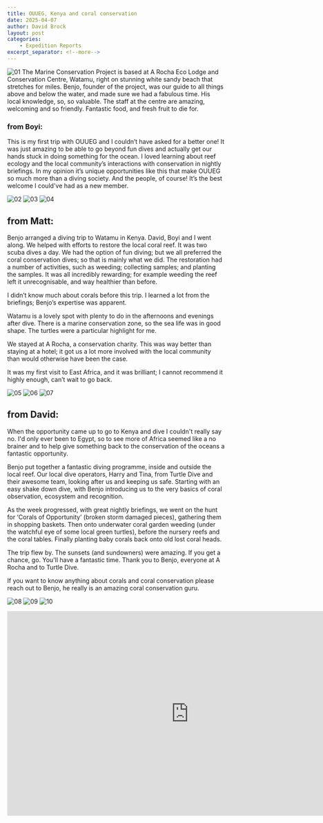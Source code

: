 ```yaml
---
title: OUUEG, Kenya and coral conservation
date: 2025-04-07
author: David Brock
layout: post
categories:
    - Expedition Reports
excerpt_separator: <!--more-->
---
```


![01](/assets/images/kenya-2025-04/01.jpg)
The Marine Conservation Project is based at A Rocha Eco Lodge and Conservation
Centre, Watamu, right on stunning white sandy beach that stretches for miles.
Benjo, founder of the project, was our guide to all things above and below the
water, and made sure we had a fabulous time. His local knowledge, so, so
valuable. The staff at the centre are amazing, welcoming and so friendly.
Fantastic food, and fresh fruit to die for.

<!--more-->

### from Boyi:

This is my first trip with OUUEG and I couldn’t have asked for a better one! It
was just amazing to be able to go beyond fun dives and actually get our hands
stuck in doing something for the ocean. I loved learning about reef ecology and
the local community’s interactions with conservation in nightly briefings. In my
opinion it’s unique opportunities like this that make OUUEG so much more than a
diving society. And the people, of course! It’s the best welcome I could've had
as a new member.

![02](/assets/images/kenya-2025-04/02.jpg)
![03](/assets/images/kenya-2025-04/03.jpg)
![04](/assets/images/kenya-2025-04/04.jpg)

## from Matt:

Benjo arranged a diving trip to Watamu in Kenya. David, Boyi and I went along.
We helped with efforts to restore the local coral reef. It was two scuba dives a
day. We had the option of fun diving; but we all preferred the coral
conservation dives; so that is mainly what we did. The restoration had a number
of activities, such as weeding; collecting samples; and planting the samples. It
was all incredibly rewarding; for example weeding the reef left it
unrecognisable, and way healthier than before.

I didn’t know much about corals before this trip. I learned a lot from the
briefings; Benjo’s expertise was apparent.

Watamu is a lovely spot with plenty to do in the afternoons and evenings after
dive. There is a marine conservation zone, so the sea life was in good shape.
The turtles were a particular highlight for me.

We stayed at A Rocha, a conservation charity. This was way better than staying
at a hotel; it got us a lot more involved with the local community than would
otherwise have been the case.

It was my first visit to East Africa, and it was brilliant; I cannot recommend
it highly enough, can’t wait to go back.

![05](/assets/images/kenya-2025-04/05.jpg)
![06](/assets/images/kenya-2025-04/06.jpg)
![07](/assets/images/kenya-2025-04/07.jpg)

## from David:

When the opportunity came up to go to Kenya and dive I couldn't really say no.
I'd only ever been to Egypt, so to see more of Africa seemed like a no brainer
and to help give something back to the conservation of the oceans a fantastic
opportunity. 

Benjo put together a fantastic diving programme, inside and outside the local
reef. Our local dive operators, Harry and Tina, from Turtle Dive and their
awesome team, looking after us and keeping us safe. Starting with an easy shake
down dive, with Benjo introducing us to the very basics of coral observation,
ecosystem and recognition.

As the week progressed, with great nightly briefings, we went on the hunt for
‘Corals of Opportunity’ (broken storm damaged pieces), gathering them in
shopping baskets. Then onto underwater coral garden weeding (under the watchful
eye of some local green turtles), before the nursery reefs and the coral tables.
Finally planting baby corals back onto old lost coral heads.

The trip flew by. The sunsets (and sundowners) were amazing. If you get a
chance, go. You'll have a fantastic time. Thank you to Benjo, everyone at A
Rocha and to Turtle Dive.

If you want to know anything about corals and coral conservation please reach
out to Benjo, he really is an amazing coral conservation guru.
 
![08](/assets/images/kenya-2025-04/08.jpg)
![09](/assets/images/kenya-2025-04/09.jpg)
![10](/assets/images/kenya-2025-04/10.jpg)

<iframe width="840" height="473" src="https://www.youtube.com/watch?v=qfoMe-9GHw0" frameborder="0" allowfullscreen> </iframe>
